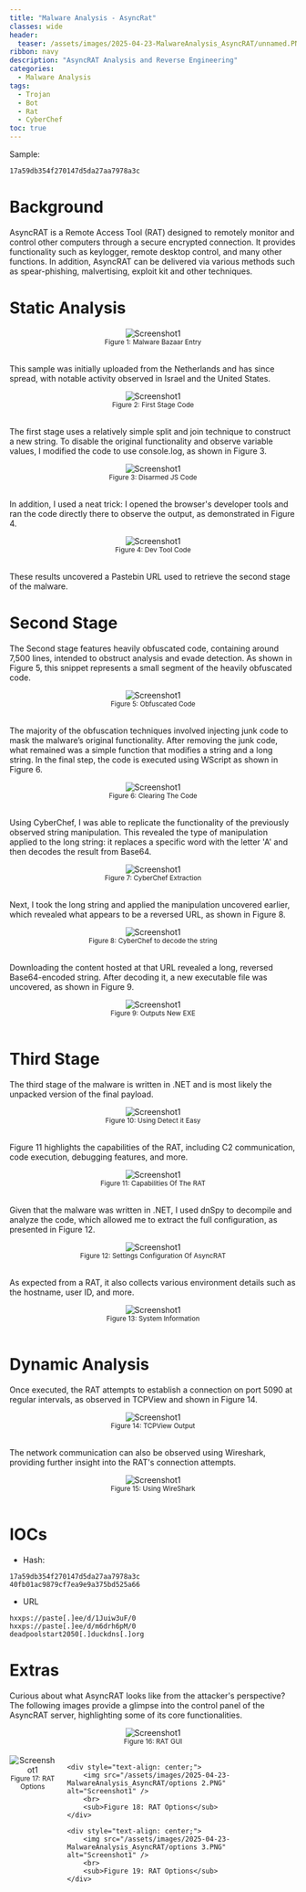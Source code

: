 ```yaml
---
title: "Malware Analysis - AsyncRat"
classes: wide
header:
  teaser: /assets/images/2025-04-23-MalwareAnalysis_AsyncRAT/unnamed.PNG
ribbon: navy
description: "AsyncRAT Analysis and Reverse Engineering"
categories:
  - Malware Analysis
tags:
  - Trojan
  - Bot
  - Rat
  - CyberChef
toc: true
---
```

Sample:
```
17a59db354f270147d5da27aa7978a3c
```

# Background
AsyncRAT is a Remote Access Tool (RAT) designed to remotely monitor and control other computers through a secure encrypted connection. 
It provides functionality such as keylogger, remote desktop control, and many other functions. 
In addition, AsyncRAT can be delivered via various methods such as spear-phishing, malvertising, exploit kit and other techniques.

# Static Analysis

<div style="text-align: center;">
    <img src="/assets/images/2025-04-23-MalwareAnalysis_AsyncRAT/malwarebazaar entry.PNG" alt="Screenshot1" />
    <br>
    <sub>Figure 1: Malware Bazaar Entry</sub>
</div>
<br>

This sample was initially uploaded from the Netherlands and has since spread, with notable activity observed in Israel and the United States.

<div style="text-align: center;">
    <img src="/assets/images/2025-04-23-MalwareAnalysis_AsyncRAT/content of the js.PNG" alt="Screenshot1" />
    <br>
    <sub>Figure 2: First Stage Code</sub>
</div>
<br>

The first stage uses a relatively simple split and join technique to construct a new string.
To disable the original functionality and observe variable values, I modified the code to use console.log, as shown in Figure 3.

<div style="text-align: center;">
    <img src="/assets/images/2025-04-23-MalwareAnalysis_AsyncRAT/modified js to disarm.PNG" alt="Screenshot1" />
    <br>
    <sub>Figure 3: Disarmed JS Code</sub>
</div>
<br>

In addition, I used a neat trick: I opened the browser's developer tools and ran the code directly there to observe the output, as demonstrated in Figure 4.

<div style="text-align: center;">
    <img src="/assets/images/2025-04-23-MalwareAnalysis_AsyncRAT/running the js on dev tool.PNG" alt="Screenshot1" />
    <br>
    <sub>Figure 4: Dev Tool Code</sub>
</div>
<br>

These results uncovered a Pastebin URL used to retrieve the second stage of the malware.

# Second Stage

The Second stage features heavily obfuscated code, containing around 7,500 lines, intended to obstruct analysis and evade detection.
As shown in Figure 5, this snippet represents a small segment of the heavily obfuscated code.

<div style="text-align: center;">
    <img src="/assets/images/2025-04-23-MalwareAnalysis_AsyncRAT/heavily obfusacted code downloaded from first stage.PNG" alt="Screenshot1" />
    <br>
    <sub>Figure 5: Obfuscated Code</sub>
</div>
<br>

The majority of the obfuscation techniques involved injecting junk code to mask the malware’s original functionality.
After removing the junk code, what remained was a simple function that modifies a string and a long string. 
In the final step, the code is executed using WScript as shown in Figure 6.

<div style="text-align: center;">
    <img src="/assets/images/2025-04-23-MalwareAnalysis_AsyncRAT/deobuscating the 2nd stage.PNG" alt="Screenshot1" />
    <br>
    <sub>Figure 6: Clearing The Code</sub>
</div>
<br>

Using CyberChef, I was able to replicate the functionality of the previously observed string manipulation.
This revealed the type of manipulation applied to the long string: it replaces a specific word with the letter 'A' and then decodes the result from Base64.

<div style="text-align: center;">
    <img src="/assets/images/2025-04-23-MalwareAnalysis_AsyncRAT/using the functionnality of the function to decode using replace with null bytes.PNG" alt="Screenshot1" />
    <br>
    <sub>Figure 7: CyberChef Extraction</sub>
</div>
<br>

Next, I took the long string and applied the manipulation uncovered earlier, which revealed what appears to be a reversed URL, as shown in Figure 8.

<div style="text-align: center;">
    <img src="/assets/images/2025-04-23-MalwareAnalysis_AsyncRAT/decoding the long base64 encoded with replacing word with A.PNG" alt="Screenshot1" />
    <br>
    <sub>Figure 8: CyberChef to decode the string</sub>
</div>
<br>

Downloading the content hosted at that URL revealed a long, reversed Base64-encoded string. 
After decoding it, a new executable file was uncovered, as shown in Figure 9.

<div style="text-align: center;">
    <img src="/assets/images/2025-04-23-MalwareAnalysis_AsyncRAT/reversing and decoding base64 string outputs new exe file.PNG" alt="Screenshot1" />
    <br>
    <sub>Figure 9: Outputs New EXE</sub>
</div>
<br>

# Third Stage

The third stage of the malware is written in .NET and is most likely the unpacked version of the final payload.

<div style="text-align: center;">
    <img src="/assets/images/2025-04-23-MalwareAnalysis_AsyncRAT/DIE on the exe.PNG" alt="Screenshot1" />
    <br>
    <sub>Figure 10: Using Detect it Easy</sub>
</div>
<br>

Figure 11 highlights the capabilities of the RAT, including C2 communication, code execution, debugging features, and more.

<div style="text-align: center;">
    <img src="/assets/images/2025-04-23-MalwareAnalysis_AsyncRAT/capabilities of the exe.PNG" alt="Screenshot1" />
    <br>
    <sub>Figure 11: Capabilities Of The RAT</sub>
</div>
<br>

Given that the malware was written in .NET, I used dnSpy to decompile and analyze the code, which allowed me to extract the full configuration, as presented in Figure 12.

<div style="text-align: center;">
    <img src="/assets/images/2025-04-23-MalwareAnalysis_AsyncRAT/all settings of asyncrat.PNG" alt="Screenshot1" />
    <br>
    <sub>Figure 12: Settings Configuration Of AsyncRAT</sub>
</div>
<br>

As expected from a RAT, it also collects various environment details such as the hostname, user ID, and more.

<div style="text-align: center;">
    <img src="/assets/images/2025-04-23-MalwareAnalysis_AsyncRAT/Gets HardwareID and system information.PNG" alt="Screenshot1" />
    <br>
    <sub>Figure 13: System Information</sub>
</div>
<br>

# Dynamic Analysis

Once executed, the RAT attempts to establish a connection on port 5090 at regular intervals, as observed in TCPView and shown in Figure 14.

<div style="text-align: center;">
    <img src="/assets/images/2025-04-23-MalwareAnalysis_AsyncRAT/tcp view shows trying connection.PNG" alt="Screenshot1" />
    <br>
    <sub>Figure 14: TCPView Output</sub>
</div>
<br>

The network communication can also be observed using Wireshark, providing further insight into the RAT's connection attempts.

<div style="text-align: center;">
    <img src="/assets/images/2025-04-23-MalwareAnalysis_AsyncRAT/wireshark dns request.PNG" alt="Screenshot1" />
    <br>
    <sub>Figure 15: Using WireShark</sub>
</div>
<br>

# IOCs

- Hash:
```
17a59db354f270147d5da27aa7978a3c
40fb01ac9879cf7ea9e9a375bd525a66
```
- URL
```
hxxps://paste[.]ee/d/1Juiw3uF/0
hxxps://paste[.]ee/d/m6drh6pM/0
deadpoolstart2050[.]duckdns[.]org
```

# Extras

Curious about what AsyncRAT looks like from the attacker's perspective?
The following images provide a glimpse into the control panel of the AsyncRAT server, highlighting some of its core functionalities.

<div style="text-align: center;">
    <img src="/assets/images/2025-04-23-MalwareAnalysis_AsyncRAT/RAT Server.PNG" alt="Screenshot1" />
    <br>
    <sub>Figure 16: RAT GUI</sub>
</div>
<br>

<div style="display: flex; justify-content: center; gap: 20px;">
    <div style="text-align: center;">
        <img src="/assets/images/2025-04-23-MalwareAnalysis_AsyncRAT/options 1.PNG" alt="Screenshot1" />
        <br>
        <sub>Figure 17: RAT Options</sub>
    </div>

    <div style="text-align: center;">
        <img src="/assets/images/2025-04-23-MalwareAnalysis_AsyncRAT/options 2.PNG" alt="Screenshot1" />
        <br>
        <sub>Figure 18: RAT Options</sub>
    </div>

    <div style="text-align: center;">
        <img src="/assets/images/2025-04-23-MalwareAnalysis_AsyncRAT/options 3.PNG" alt="Screenshot1" />
        <br>
        <sub>Figure 19: RAT Options</sub>
    </div>
</div>

